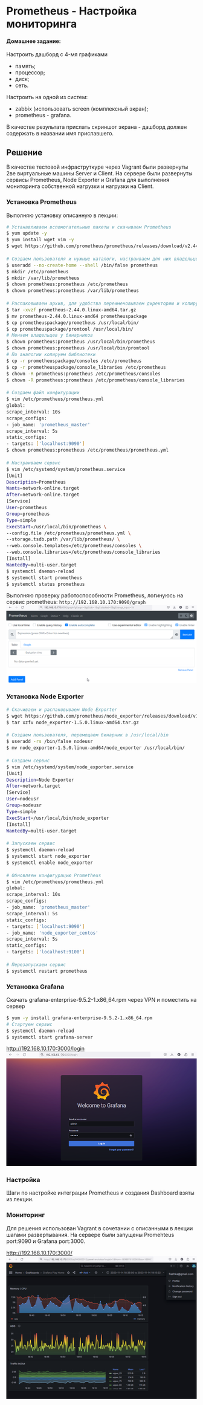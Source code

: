 # Prometheus - Настройка мониторинга

#### Домашнее задание:
Настроить дашборд с 4-мя графиками
- память;
- процессор;
- диск;
- сеть.

Настроить на одной из систем:
- zabbix (использовать screen (комплексный экран);
- prometheus - grafana.

В качестве результата прислать скриншот экрана - дашборд должен содержать в названии имя приславшего. 

## Решение

В качестве тестовой инфраструткуре через Vagrant были развернуты 2ве виртуальные машины Server и Client. На сервере были развернуты сервисы Prometheus, Node Exporter и Grafana для выполнения мониторинга собственной нагрузки и нагрузки на Client.

### Установка Prometheus 
Выполняю установку описанную в лекции:

```sh
# Устанавливаем вспомогательные пакеты и скачиваем Prometheus
$ yum update -y
$ yum install wget vim -y
$ wget https://github.com/prometheus/prometheus/releases/download/v2.44.0/prometheus-2.44.0.linux-amd64.tar.gz

# Создаем пользователя и нужные каталоги, настраиваем для них владельцев
$ useradd --no-create-home --shell /bin/false prometheus
$ mkdir /etc/prometheus
$ mkdir /var/lib/prometheus
$ chown prometheus:prometheus /etc/prometheus
$ chown prometheus:prometheus /var/lib/prometheus

# Распаковываем архив, для удобства переименовываем директорию и копируем бинарники в /usr/local/bin
$ tar -xvzf prometheus-2.44.0.linux-amd64.tar.gz
$ mv prometheus-2.44.0.linux-amd64 prometheuspackage
$ cp prometheuspackage/prometheus /usr/local/bin/
$ cp prometheuspackage/promtool /usr/local/bin/
# Меняем владельцев у бинарников
$ chown prometheus:prometheus /usr/local/bin/prometheus
$ chown prometheus:prometheus /usr/local/bin/promtool
# По аналогии копируем библиотеки
$ cp -r prometheuspackage/consoles /etc/prometheus
$ cp -r prometheuspackage/console_libraries /etc/prometheus
$ chown -R prometheus:prometheus /etc/prometheus/consoles
$ chown -R prometheus:prometheus /etc/prometheus/console_libraries

# Создаем файл конфигурации
$ vim /etc/prometheus/prometheus.yml
global:
scrape_interval: 10s
scrape_configs:
- job_name: 'prometheus_master'
scrape_interval: 5s
static_configs:
- targets: ['localhost:9090']
$ chown prometheus:prometheus /etc/prometheus/prometheus.yml

# Настраиваем сервис
$ vim /etc/systemd/system/prometheus.service
[Unit]
Description=Prometheus
Wants=network-online.target
After=network-online.target
[Service]
User=prometheus
Group=prometheus
Type=simple
ExecStart=/usr/local/bin/prometheus \
--config.file /etc/prometheus/prometheus.yml \
--storage.tsdb.path /var/lib/prometheus/ \
--web.console.templates=/etc/prometheus/consoles \
--web.console.libraries=/etc/prometheus/console_libraries
[Install]
WantedBy=multi-user.target
$ systemctl daemon-reload
$ systemctl start prometheus
$ systemctl status prometheus
```

Выполняю проверку работоспособности Prometheus, логинуюсь на сервис prometheus: `http://192.168.10.170:9090/graph`
![alt text](/Lab15/01.png?raw=true "Screenshot1")

### Установка Node Exporter
```sh
# Скачиваем и распаковываем Node Exporter
$ wget https://github.com/prometheus/node_exporter/releases/download/v1.5.0/node_exporter-1.5.0.linux-amd64.tar.gz
$ tar xzfv node_exporter-1.5.0.linux-amd64.tar.gz

# Создаем пользователя, перемещаем бинарник в /usr/local/bin
$ useradd -rs /bin/false nodeusr
$ mv node_exporter-1.5.0.linux-amd64/node_exporter /usr/local/bin/

# Создаем сервис
$ vim /etc/systemd/system/node_exporter.service
[Unit]
Description=Node Exporter
After=network.target
[Service]
User=nodeusr
Group=nodeusr
Type=simple
ExecStart=/usr/local/bin/node_exporter
[Install]
WantedBy=multi-user.target

# Запускаем сервис
$ systemctl daemon-reload
$ systemctl start node_exporter
$ systemctl enable node_exporter

# Обновляем конфигурацию Prometheus
$ vim /etc/prometheus/prometheus.yml
global:
scrape_interval: 10s
scrape_configs:
- job_name: 'prometheus_master'
scrape_interval: 5s
static_configs:
- targets: ['localhost:9090']
- job_name: 'node_exporter_centos'
scrape_interval: 5s
static_configs:
- targets: ['localhost:9100']

# Перезапускаем сервис
$ systemctl restart prometheus
```
### Установка Grafana

Скачать grafana-enterprise-9.5.2-1.x86_64.rpm через VPN и поместить на сервер

```sh
$ yum -y install grafana-enterprise-9.5.2-1.x86_64.rpm
# Стартуем сервис
$ systemctl daemon-reload
$ systemctl start grafana-server
```

http://192.168.10.170:3000/login
![alt text](/Lab15/03.png?raw=true "Screenshot3")

### Настройка 

Шаги по настройке интеграции Prometheus и создания Dashboard взяты из лекции.


### Мониторинг

Для решения использован Vagrant в сочетании с описанными в лекции шагами развертывания. На сервере были запущены Promehteus port:9090 и Grafana port:3000.

http://192.168.10.170:3000/
![alt text](/Lab15/04.png?raw=true "Screenshot3")

